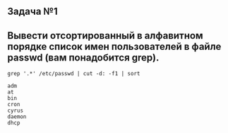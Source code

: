 ## Задача №1
## Вывести отсортированный в алфавитном порядке список имен пользователей в файле passwd (вам понадобится grep).
```grep '.*' /etc/passwd | cut -d: -f1 | sort```
```
adm
at
bin
cron
cyrus
daemon
dhcp
```
